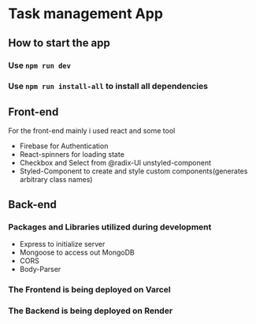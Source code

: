 # Task management App
## How to start the app
### Use ```npm run dev```
### Use ```npm run install-all``` to install all dependencies

## Front-end 
For the front-end mainly i used react and some tool
- Firebase for Authentication
- React-spinners for loading state
- Checkbox and Select from @radix-UI  unstyled-component
- Styled-Component to create and style custom components(generates arbitrary class names)

## Back-end
### Packages and Libraries utilized during development
- Express to initialize server
- Mongoose to access out MongoDB
- CORS
- Body-Parser

### The Frontend is being deployed on Varcel
### The Backend is being deployed on Render
